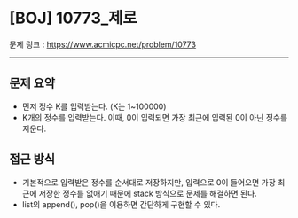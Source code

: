 # [BOJ] 10773_제로

문제 링크 : https://www.acmicpc.net/problem/10773

------------
## 문제 요약
 - 먼저 정수 K를 입력받는다. (K는 1~100000)
 - K개의 정수를 입력받는다. 이때, 0이 입력되면 가장 최근에 입력된 0이 아닌 정수를 지운다.
 
## 접근 방식
 - 기본적으로 입력받은 정수를 순서대로 저장하지만, 입력으로 0이 들어오면 가장 최근에 저장한 정수를 없애기 때문에 stack 방식으로 문제를 해결하면 된다.
 - list의 append(), pop()을 이용하면 간단하게 구현할 수 있다.
